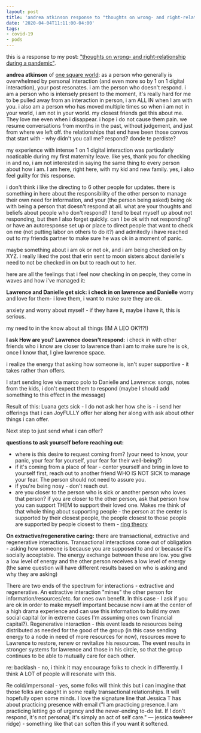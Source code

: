 ```yaml
---
layout: post
title: 'andrea atkinson response to "thoughts on wrong- and right-relationship during a pandemic"'
date: '2020-04-04T11:11:00-04:00'
tags:
- covid-19
- pods
--- 
```


<p class="message">this is a response to my post: <a href="{{ site.baseurl }}2020/04/03/drowning-in-check-ins/">"thoughts on wrong- and right-relationship during a pandemic"</a>.</p>

**andrea atkinson** of [one square world](https://www.onesquareworld.org/meet-us.html): as a person who generally is overwhelmed by personal interaction (and even more so by 1 on 1 digital interaction), your post resonates. i am the person who doesn't respond. i am a person who is intensely present to the moment, it's really hard for me to be pulled away from an interaction in person, i am ALL IN when I am with you. i also am a person who has moved multiple times so when i am not in your world, i am not in your world. my closest friends get this about me. They love me even when i disappear. i hope i do not cause them pain. we resume conversations from months in the past, without judgement, and just from where we left off. the relationships that end have been those convos that start with - why didn't you call me? respond? donde te perdiste? 

my experience with intense 1 on 1 digital interaction was particularly noaticable during my first maternity leave. like yes, thank you for checking in and no, i am not interested in saying the same thing to every person about how i am. I am here, right here, with my kid and new family. yes, i also feel guilty for this response. 

i don't think i like the directing to 6 other people for updates. there is something in here about the responsibility of the other person to manage their own need for information, and your (the person being asked) being ok with being a person that doesn't respond at all. what are your thoughts and beliefs about people who don't respond? I tend to beat myself up about not responding, but then I also forget quickly. can I be ok with not responding? or have an autoresponse set up or place to direct people that want to check on me (not putting labor on others to do it?) and admitedly i have reached out to my friends partner to make sure he was ok in a moment of panic. 

maybe something about i am ok or not ok, and i am being checked on by XYZ. i really liked the post that erin sent to moon sisters about danielle's need to not be checked in on but to reach out to her.

here are all the feelings that i feel now checking in on people, they come in waves and how i've managed it: 

**Lawrence and Danielle get sick:**
**i check in on lawrence and Danielle**
worry and love for them- i love them, i want to make sure they are ok. 

anxiety and worry about myself - if they have it, maybe i have it, this is serious. 

my need to in the know about all things (IM A LEO OK?!?!) 

**I ask How are you?**
**Lawrence doesn't respond:**
i check in with other friends who i know are closer to lawrence than i am to make sure he is ok, once I know that, I give lawrence space. 

i realize the energy that asking how someone is, isn't super supportive - it takes rather than offers. 

I start sending love via marco polo to Danielle and Lawrence: songs, notes from the kids, i don't expect them to respond (maybe I should add something to this effect in the message)

Result of this: Luana gets sick - I do not ask her how she is - i send her offerings that i can JoyFULLY offer her along her along with ask about other things i can offer. 

Next step to just send what i can offer? 


**questions to ask yourself before reaching out:**
* where is this desire to request coming from? (your need to know, your panic, your fear for yourself, your fear for their well-being?) 
* if it's coming from a place of fear - center yourself and bring in love to yourself first, reach out to another friend WHO IS NOT SICK to manage your fear. The person should not need to assure you. 
* if you're being nosy - don't reach out. 
* are you closer to the person who is sick or another person who loves that person? if you are closer to the other person, ask that person how you can support THEM to support their loved one. 
Makes me think of that whole thing about supporting people - the person at the center is supported by their closest people, the people closest to those people are supported by people closest to them - [ring theory](https://www.psychologytoday.com/us/blog/promoting-hope-preventing-suicide/201705/ring-theory-helps-us-bring-comfort-in) 

**On extractive/regenerative caring:**
there are transactional, extractive and regenerative interactions. Transactional interactions come out of obligation - asking how someone is because you are supposed to and or because it's socially acceptable. The energy exchange between these are low. you give a low level of energy and the other person receives a low level of energy (the same question will have different results based on who is asking and why they are asking)

There are two ends of the spectrum for interactions -  extractive and regenerative.  An extractive interaction  "mines" the other person for information/resources/etc. for ones own benefit. In this case - I ask if you are ok in order to make myself important because now i am at the center of a high drama experience and can use this information to build my own social capital (or in extreme cases I'm assuming ones own financial capital?). Regenerative interaction - this event leads to resources being distributed as needed for the good of the group (in this case sending energy to a node in need of more resources for now), resources move to Lawrence to restore, renew or revitalize his resources. The event results in stronger systems for lawrence and those in his circle, so that the group continues to be able to mutually care for each other. 

re: backlash - no, i think it may encourage folks to check in differently. I think A LOT of people will resonate with this. 

Re cold/impersonal - yes, some folks will think this but i can imagine that those folks are caught in some really transactional relationships. It will hopefully open some minds. I love the signature line that Jessica T has about practicing presence with email ("I am practicing presence. I am practicing letting go of urgency and the never-ending to-do list. If I don't respond, it's not personal; it's simply an act of self care." — jessica ~~taubner~~ ridge) - something like that can soften this if you want it softened. 
